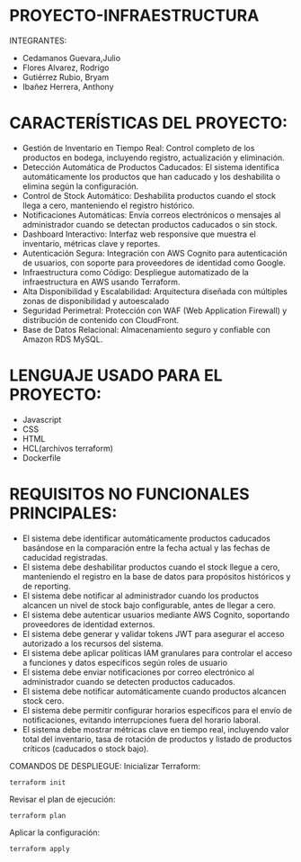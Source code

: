 # PROYECTO-INFRAESTRUCTURA

INTEGRANTES:
- Cedamanos Guevara,Julio
- Flores Alvarez, Rodrigo
- Gutiérrez Rubio, Bryam
- Ibañez Herrera, Anthony


# CARACTERÍSTICAS DEL PROYECTO:
- Gestión de Inventario en Tiempo Real: Control completo de los productos en bodega, incluyendo registro, actualización y eliminación.
- Detección Automática de Productos Caducados: El sistema identifica automáticamente los productos que han caducado y los deshabilita o elimina según la configuración.
- Control de Stock Automático: Deshabilita productos cuando el stock llega a cero, manteniendo el registro histórico.
- Notificaciones Automáticas: Envía correos electrónicos o mensajes al administrador cuando se detectan productos caducados o sin stock.
- Dashboard Interactivo: Interfaz web responsive que muestra el inventario, métricas clave y reportes.
- Autenticación Segura: Integración con AWS Cognito para autenticación de usuarios, con soporte para proveedores de identidad como Google.
- Infraestructura como Código: Despliegue automatizado de la infraestructura en AWS usando Terraform.
- Alta Disponibilidad y Escalabilidad: Arquitectura diseñada con múltiples zonas de disponibilidad y autoescalado
- Seguridad Perimetral: Protección con WAF (Web Application Firewall) y distribución de contenido con CloudFront.
- Base de Datos Relacional: Almacenamiento seguro y confiable con Amazon RDS MySQL.

# LENGUAJE USADO PARA EL PROYECTO:
- Javascript
- CSS
- HTML
- HCL(archivos terraform)
- Dockerfile

# REQUISITOS NO FUNCIONALES PRINCIPALES:

- El sistema debe identificar automáticamente productos caducados basándose en la comparación entre la fecha actual y las fechas de caducidad registradas.
- El sistema debe deshabilitar productos cuando el stock llegue a cero, manteniendo el registro en la base de datos para propósitos históricos y de reporting.
- El sistema debe notificar al administrador cuando los productos alcancen un nivel de stock bajo configurable, antes de llegar a cero.
- El sistema debe autenticar usuarios mediante AWS Cognito, soportando proveedores de identidad externos.
- El sistema debe generar y validar tokens JWT para asegurar el acceso autorizado a los recursos del sistema.
- El sistema debe aplicar políticas IAM granulares para controlar el acceso a funciones y datos específicos según roles de usuario
- El sistema debe enviar notificaciones por correo electrónico al administrador cuando se detecten productos caducados.
- El sistema debe notificar automáticamente cuando productos alcancen stock cero.
- El sistema debe permitir configurar horarios específicos para el envío de notificaciones, evitando interrupciones fuera del horario laboral.
- El sistema debe mostrar métricas clave en tiempo real, incluyendo valor total del inventario, tasa de rotación de productos y listado de productos críticos (caducados o stock bajo).

COMANDOS DE DESPLIEGUE:
Inicializar Terraform:
````````````
terraform init
````````````
Revisar el plan de ejecución:
````````````
terraform plan
````````````
Aplicar la configuración:
````````````
terraform apply 
````````````



